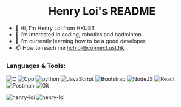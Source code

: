 <h1 align="center"> Henry Loi's README </h1>

- 👋 Hi, I’m Henry Loi from HKUST
- 👀 I’m interested in coding, robotics and badminton.
- 🌱 I’m currently learning how to be a good developer.
- 📫 How to reach me hchloi@connect.ust.hk


<!-- <h3 align="left">Connect with me:</h3>
<p align="left">
<a href="https://www.linkedin.com/in/henry-loi-0623a11b5/" target="blank"><img align="center" src="https://raw.githubusercontent.com/rahuldkjain/github-profile-readme-generator/master/src/images/icons/Social/linked-in-alt.svg" alt="www.linkedin.com/in/kkdlau" height="30" width="40" /></a>
<a href="hch" target="blank"><img align="center" src="https://raw.githubusercontent.com/rahuldkjain/github-profile-readme-generator/master/src/images/icons/Social/discord.svg" alt="Danny~~#4723" height="30" width="40" /></a>
</p> -->

<h3 align="left">Languages & Tools:</h3>

![C](https://img.shields.io/badge/C-%A8B9CC.svg?style=for-the-badge&logo=C&logoColor=red)
![Cpp](https://img.shields.io/badge/cplusplus-%2361DAFB.svg?style=for-the-badge&logo=cplusplus&logoColor=blue)
![python](https://img.shields.io/badge/python-%23CCFFFB.svg?style=for-the-badge&logo=python)
![JavaScript](https://img.shields.io/badge/javascript-%23323330.svg?style=for-the-badge&logo=javascript&logoColor=%23F7DF1E)
![Bootstrap](https://img.shields.io/badge/bootstrap-%238511FA.svg?style=for-the-badge&logo=bootstrap&logoColor=white)
![NodeJS](https://img.shields.io/badge/node.js-6DA55F?style=for-the-badge&logo=node.js&logoColor=white)
![React](https://img.shields.io/badge/react-%2320232a.svg?style=for-the-badge&logo=react&logoColor=%2361DAFB)
![Postman](https://img.shields.io/badge/Postman-FF6C37?style=for-the-badge&logo=postman&logoColor=white)
![Git](https://img.shields.io/badge/git-%23F05033.svg?style=for-the-badge&logo=git&logoColor=white)


<!-- ![html5](https://img.shields.io/badge/html5-%1572B6.svg?style=for-the-badge&logo=html5&logoColor=white)
![css5](https://img.shields.io/badge/css3-%1572B6.svg?style=for-the-badge&logo=css3&logoColor=white)
![typescript](https://img.shields.io/badge/typescript-%1572B6.svg?style=for-the-badge&logo=typescript&logoColor=white)-->
<p><img align="center" src="https://github-readme-streak-stats.herokuapp.com/?user=henry-loi&" alt="henry-loi" />
<img align="left" src="https://github-readme-stats.vercel.app/api/top-langs?username=henry-loi&show_icons=true&locale=en&layout=compact" alt="henry-loi" /></p>
